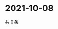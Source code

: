 # 2021-10-08

共 0 条

<!-- BEGIN WEIBO -->
<!-- 最后更新时间 Fri Oct 08 2021 10:00:39 GMT+0800 (China Standard Time) -->

<!-- END WEIBO -->
